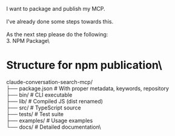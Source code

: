 I want to package and publish my MCP.\
\
I've already done some steps towards this.\
\
As the next step please do the following:\
  3. NPM Package\
  # Structure for npm publication\
  claude-conversation-search-mcp/\
  ├── package.json          # With proper metadata, keywords, repository\
  ├── bin/                  # CLI executable\
  ├── lib/                  # Compiled JS (dist renamed)\
  ├── src/                  # TypeScript source\
  ├── tests/               # Test suite\
  ├── examples/            # Usage examples\
  └── docs/                # Detailed documentation\